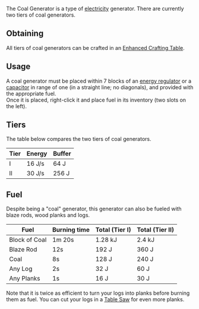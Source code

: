 The Coal Generator is a type of [electricity](https://github.com/Slimefun/Slimefun4/wiki/Electric-Machines) generator. There are currently two tiers of coal generators.

## Obtaining
All tiers of coal generators can be crafted in an [Enhanced Crafting Table](https://github.com/Slimefun/Slimefun4/wiki/Enhanced-Crafting-Table).

## Usage
A coal generator must be placed within 7 blocks of an [energy regulator](https://github.com/Slimefun/Slimefun4/wiki/Energy-Regulator) or a [capacitor](https://github.com/Slimefun/Slimefun4/wiki/Energy-Capacitors) in range of one (in a straight line; no diagonals), and provided with the appropriate fuel.<br>
Once it is placed, right-click it and place fuel in its inventory (two slots on the left).

## Tiers
The table below compares the two tiers of coal generators.

| Tier | Energy | Buffer |
| ---- | --- | ------ |
| I | 16 J/s | 64 J |
| II | 30 J/s | 256 J |

## Fuel
Despite being a "coal" generator, this generator can also be fueled with blaze rods, wood planks and logs.

| Fuel | Burning time | Total (Tier I) | Total (Tier II) |
| ---- | ------------ | --------------------- | ---------------------- |
| Block of Coal | 1m 20s |  1.28 kJ | 2.4 kJ |
| Blaze Rod | 12s | 192 J |  360 J |
| Coal | 8s | 128 J | 240 J |
| Any Log | 2s | 32 J | 60 J |
| Any Planks | 1s | 16 J | 30 J |

Note that it is twice as efficient to turn your logs into planks before burning them as fuel. You can cut your logs in a [Table Saw](https://github.com/Slimefun/Slimefun4/wiki/Table-Saw) for even more planks.
